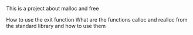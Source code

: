 This is a project about malloc and free

How to use the exit function
What are the functions calloc and realloc from the standard library and how to use them